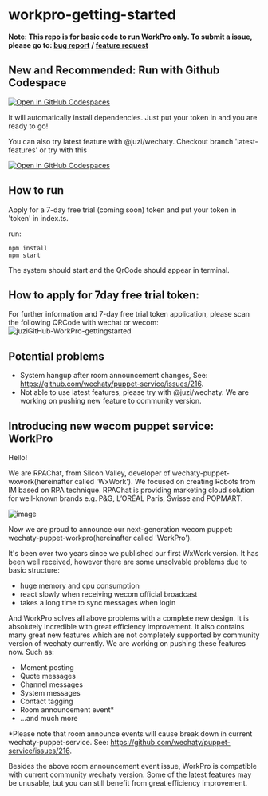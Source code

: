 # workpro-getting-started

**Note: This repo is for basic code to run WorkPro only. To submit a issue, please go to: [bug report](https://github.com/wechaty/puppet-supports/issues/new?assignees=su-chang%2Chcfw007&labels=workpro&template=workpro_bug.md&title=%5BBUG%5DWorkPro%3A) / [feature request](https://github.com/wechaty/puppet-supports/issues/new?assignees=su-chang%2Chcfw007&labels=workpro&template=workpro_feat.md&title=%5BFEAT%5DWorkPro%3A)**

## New and Recommended: Run with Github Codespace
[![Open in GitHub Codespaces](https://github.com/codespaces/badge.svg)](https://github.com/codespaces/new?hide_repo_select=true&ref=main&repo=581586825&machine=basicLinux32gb&devcontainer_path=.devcontainer%2Fdevcontainer.json&location=SouthEastAsia)

It will automatically install dependencies. Just put your token in and you are ready to go!

You can also try latest feature with @juzi/wechaty. Checkout branch 'latest-features' or try with this

[![Open in GitHub Codespaces](https://github.com/codespaces/badge.svg)](https://github.com/codespaces/new?hide_repo_select=true&ref=latest-features&repo=581586825&machine=basicLinux32gb&devcontainer_path=.devcontainer%2Fdevcontainer.json&location=SouthEastAsia)

## How to run
Apply for a 7-day free trial (coming soon) token and put your token in 'token' in index.ts.

run: 
```
npm install
npm start
```

The system should start and the QrCode should appear in terminal.

## How to apply for 7day free trial token:

For further information and 7-day free trial token application, please scan the following QRCode with wechat or wecom:
![juziGitHub-WorkPro-gettingstarted](https://user-images.githubusercontent.com/13669999/209300458-363aaf4b-1a8b-43f1-bed6-d53cc0529a20.png)

## Potential problems

- System hangup after room announcement changes, See: https://github.com/wechaty/puppet-service/issues/216.
- Not able to use latest features, please try with @juzi/wechaty. We are working on pushing new feature to community version.

## Introducing new wecom puppet service: WorkPro
Hello!

We are RPAChat, from Silcon Valley, developer of wechaty-puppet-wxwork(hereinafter called 'WxWork'). We focused on creating Robots from IM based on RPA technique. RPAChat is providing marketing cloud solution for well-known brands e.g. P&G, L’ORÉAL Paris, Swisse and POPMART.

![image](https://user-images.githubusercontent.com/13669999/209313637-cc938c6d-2144-4784-8ebd-3c638080ba43.jpg)

Now we are proud to announce our next-generation wecom puppet: wechaty-puppet-workpro(hereinafter called 'WorkPro').

It's been over two years since we published our first WxWork version. It has been well received, however there are some unsolvable problems due to basic structure:
- huge memory and cpu consumption
- react slowly when receiving wecom official broadcast
- takes a long time to sync messages when login

And WorkPro solves all above problems with a complete new design. It is absolutely incredible with great efficiency improvement. It also contains many great new features which are not completely supported by community version of wechaty currently. We are working on pushing these features now. Such as:
- Moment posting
- Quote messages
- Channel messages
- System messages
- Contact tagging
- Room announcement event*
- ...and much more

*Please note that room announce events will cause break down in current wechaty-puppet-service. See: https://github.com/wechaty/puppet-service/issues/216.

Besides the above room announcement event issue, WorkPro is compatible with current community wechaty version. Some of the latest features may be unusable, but you can still benefit from great efficiency improvement.
